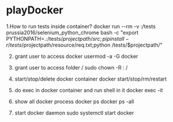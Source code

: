 # playDocker
1.How to run tests inside container?
docker run --rm -v <path>:/tests prussia2016/selenium_python_chrome bash -c "export PYTHONPATH=.:/tests/$projectpath/src;pip install -r /tests/$projectpath/resource/req.txt;python /tests/$projectpath/<entry file>"

2. grant user <user> to access docker
usermod -a -G docker <user>

3. grant user <user> to access folder /<folder>
sudo chown -R <user>: /<folder>

4. start/stop/delete docker container <container>
docker start/stop/rm/restart <container>

5. do exec in docker container and run shell in it
docker exec -it <container>

6. show all docker process
docker ps
docker ps -all

7. start docker daemon
sudo systemctl start docker
